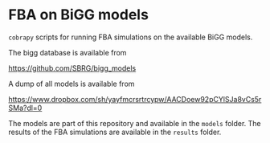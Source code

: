 # FBA on BiGG models

`cobrapy` scripts for running FBA simulations on the available BiGG models.

The bigg database is available from

https://github.com/SBRG/bigg_models

A dump of all models is available from

https://www.dropbox.com/sh/yayfmcrsrtrcypw/AACDoew92pCYlSJa8vCs5rSMa?dl=0

The models are part of this repository and available in the `models` folder.
The results of the FBA simulations are available in the `results` folder.